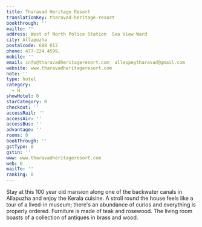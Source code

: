 ```yaml
---
title: Tharavad Heritage Resort
translationKey: tharavad-heritage-resort
bookthrough: ''
mailto: ''
address: West of North Police Station  Sea View Ward
city: Allapuzha
postalcode: 688 012
phone: 477-224 4599,
mobile: ''
email: info@tharavadheritageresort.com  alleppeytharavad@gmail.com
website: www.tharavadheritageresort.com
note: ''
type: hotel
category:
  - H
showHotel: 0
starCategory: 0
checkout: ''
accessRail: ''
accessAir: ''
accessBus: ''
advantage: ''
rooms: 0
bookThrough: ''
gstType: 0
gstin: ''
www: www.tharavadheritageresort.com
web: 0
mailTo: ''
ranking: 0
---
```







Stay at this 100 year old mansion along one of the backwater canals in Allapuzha and enjoy the Kerala cuisine.    A stroll round the house feels like a tour of a lived-in museum; there's an abundance of curios and everything is properly ordered.     Furniture is made of teak and rosewood. The living room boasts of a collection of antiques in brass and wood.